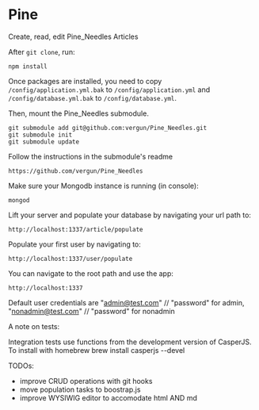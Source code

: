 Pine
============

Create, read, edit Pine_Needles Articles

After `git clone`, run:

    npm install

Once packages are installed, you need to copy `/config/application.yml.bak` to `/config/application.yml` and  `/config/database.yml.bak` to `/config/database.yml`.


Then, mount the Pine_Needles submodule.

    git submodule add git@github.com:vergun/Pine_Needles.git
    git submodule init
    git submodule update


Follow the instructions in the submodule's readme

    https://github.com/vergun/Pine_Needles


Make sure your Mongodb instance is running (in console):

    mongod

Lift your server and populate your database by navigating your url path to: 

    http://localhost:1337/article/populate    

Populate your first user by navigating to:

    http://localhost:1337/user/populate

You can navigate to the root path and use the app:

    http://localhost:1337    

Default user credentials are "admin@test.com" // "password" for admin, "nonadmin@test.com" // "password" for nonadmin

A note on tests:

Integration tests use functions from the development version of CasperJS. To install with homebrew
    brew install casperjs --devel

TODOs:

* improve CRUD operations with git hooks
* move population tasks to boostrap.js
* improve WYSIWIG editor to accomodate html AND md

